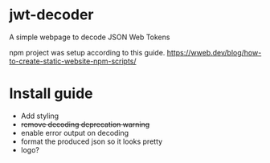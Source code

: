 # jwt-decoder
A simple webpage to decode JSON Web Tokens

npm project was setup according to this guide. https://wweb.dev/blog/how-to-create-static-website-npm-scripts/


# Install guide

- Add styling
- ~~remove decoding deprecation warning~~
- enable error output on decoding
- format the produced json so it looks pretty
- logo?

